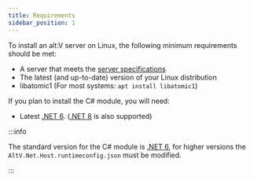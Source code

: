```yaml
---
title: Requirements
sidebar_position: 1
---
```


To install an alt:V server on Linux, the following minimum requirements should be met:
- A server that meets the [server specifications](../introduction.md#which-server-specifications-should-i-meet)
- The latest (and up-to-date) version of your Linux distribution
- libatomic1 (For most systems: `apt install libatomic1`)

If you plan to install the C# module, you will need:
- Latest [.NET 6](https://dotnet.microsoft.com/en-us/download/dotnet/6.0). ([.NET 8](https://dotnet.microsoft.com/en-us/download/dotnet/8.0) is also supported)

:::info

The standard version for the C# module is [.NET 6](https://dotnet.microsoft.com/en-us/download/dotnet/6.0), for higher versions the `AltV.Net.Host.runtimeconfig.json` must be modified.

:::